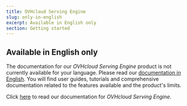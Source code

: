 ```yaml
---
title: OVHcloud Serving Engine
slug: only-in-english
excerpt: Available in English only
section: Getting started
---
```


## Available in English only

The documentation for our *OVHcloud Serving Engine* product is not currently available for your language. Please read our [documentation in English](https://docs.ovh.com/gb/en/serving-engine/). You will find user guides, tutorials and comprehensive documentation related to the features available and the product's limits. 

Click [here](https://docs.ovh.com/gb/en/serving-engine/) to read our documentation for *OVHcloud Serving Engine*.
